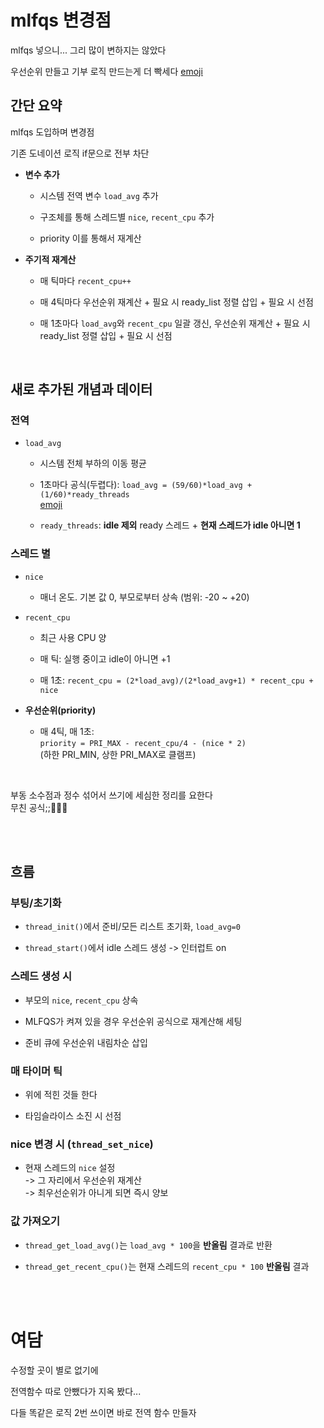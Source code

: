 
# mlfqs 변경점

mlfqs 넣으니... 그리 많이 변하지는 않았다

우선순위 만들고 기부 로직 만드는게 더 빡세다 [emoji](emoji:marie_pain)

## 간단 요약

mlfqs 도입하며 변경점

기존 도네이션 로직 if문으로 전부 차단


- **변수 추가** 

    - 시스템 전역 변수 `load_avg` 추가

    - 구조체를 통해 스레드별 `nice`, `recent_cpu` 추가

    - priority 이를 통해서 재계산


- **주기적 재계산**

    - 매 틱마다 `recent_cpu++`

    - 매 4틱마다 우선순위 재계산 + 필요 시 ready_list 정렬 삽입 + 필요 시 선점

    - 매 1초마다 `load_avg`와 `recent_cpu` 일괄 갱신, 우선순위 재계산 + 필요 시 ready_list 정렬 삽입 + 필요 시 선점

<br>

## 새로 추가된 개념과 데이터

### 전역

- `load_avg`

    - 시스템 전체 부하의 이동 평균

    - 1초마다 공식(두렵다): `load_avg = (59/60)*load_avg + (1/60)*ready_threads`<br>
    [emoji](emoji2:marie_see)

    - `ready_threads`: **idle 제외** ready 스레드 + **현재 스레드가 idle 아니면 1**

### 스레드 별

- `nice`

    - 매너 온도. 기본 값 0, 부모로부터 상속 (범위: -20 ~ +20)

- `recent_cpu`

    - 최근 사용 CPU 양

    - 매 틱: 실행 중이고 idle이 아니면 +1

    - 매 1초: `recent_cpu = (2*load_avg)/(2*load_avg+1) * recent_cpu + nice`
    
- **우선순위(priority)**

    - 매 4틱, 매 1초:<br>
    `priority = PRI_MAX - recent_cpu/4 - (nice * 2)`<br>
    (하한 PRI_MIN, 상한 PRI_MAX로 클램프)

<br>

부동 소수점과 정수 섞어서 쓰기에 세심한 정리를 요한다<br>
무친 공식;;🥵🥵🥵

<br>
<br>

## 흐름

### 부팅/초기화

- `thread_init()`에서 준비/모든 리스트 초기화, `load_avg=0`

- `thread_start()`에서 idle 스레드 생성 -> 인터럽트 on

### 스레드 생성 시

- 부모의 `nice`, `recent_cpu` 상속

- MLFQS가 켜져 있을 경우 우선순위 공식으로 재계산해 세팅

- 준비 큐에 우선순위 내림차순 삽입

### 매 타이머 틱

- 위에 적힌 것들 한다

- 타임슬라이스 소진 시 선점

### nice 변경 시 (`thread_set_nice`)

- 현재 스레드의 `nice` 설정<br>
-> 그 자리에서 우선순위 재계산<br>
-> 최우선순위가 아니게 되면 즉시 양보

### 값 가져오기

- `thread_get_load_avg()`는 `load_avg * 100`을 **반올림** 결과로 반환

- `thread_get_recent_cpu()`는 현재 스레드의 `recent_cpu * 100` **반올림** 결과

<br>
<br>

# 여담

수정할 곳이 별로 없기에

전역함수 따로 안뺐다가 지옥 봤다...

다들 똑같은 로직 2번 쓰이면 바로 전역 함수 만들자